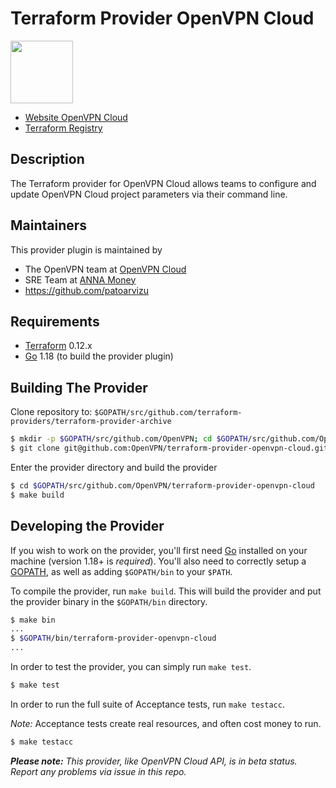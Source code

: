 Terraform Provider OpenVPN Cloud
==================
<img src="https://upload.wikimedia.org/wikipedia/commons/thumb/f/f5/OpenVPN_logo.svg/2560px-OpenVPN_logo.svg.png" width="100px">

- [Website OpenVPN Cloud](https://openvpn.net/cloud-vpn/)
- [Terraform Registry](https://registry.terraform.io/providers/OpenVPN/openvpn-cloud/latest)

Description
-----------

The Terraform provider for OpenVPN Cloud allows teams to configure and update OpenVPN Cloud project parameters via their command line.

Maintainers
-----------

This provider plugin is maintained by 
-	The OpenVPN team at [OpenVPN Cloud](https://openvpn.net/cloud-vpn/)
-	SRE Team at [ANNA Money](https://anna.money/)
-   https://github.com/patoarvizu

Requirements
------------

-	[Terraform](https://www.terraform.io/downloads.html) 0.12.x
-	[Go](https://golang.org/doc/install) 1.18 (to build the provider plugin)

Building The Provider
---------------------

Clone repository to: `$GOPATH/src/github.com/terraform-providers/terraform-provider-archive`

```sh
$ mkdir -p $GOPATH/src/github.com/OpenVPN; cd $GOPATH/src/github.com/OpenVPN
$ git clone git@github.com:OpenVPN/terraform-provider-openvpn-cloud.git
```

Enter the provider directory and build the provider

```sh
$ cd $GOPATH/src/github.com/OpenVPN/terraform-provider-openvpn-cloud
$ make build
```

Developing the Provider
---------------------------

If you wish to work on the provider, you'll first need [Go](http://www.golang.org) installed on your machine (version 1.18+ is *required*). You'll also need to correctly setup a [GOPATH](http://golang.org/doc/code.html#GOPATH), as well as adding `$GOPATH/bin` to your `$PATH`.

To compile the provider, run `make build`. This will build the provider and put the provider binary in the `$GOPATH/bin` directory.

```sh
$ make bin
...
$ $GOPATH/bin/terraform-provider-openvpn-cloud
...
```

In order to test the provider, you can simply run `make test`.

```sh
$ make test
```

In order to run the full suite of Acceptance tests, run `make testacc`.

*Note:* Acceptance tests create real resources, and often cost money to run.

```sh
$ make testacc
```

_**Please note:** This provider, like OpenVPN Cloud API, is in beta status. Report any problems via issue in this repo._